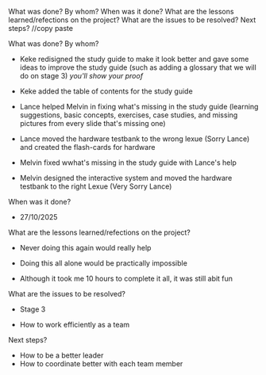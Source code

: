 What was done? By whom?
 When was it done?
 What are the lessons learned/refections on the project?
 What are the issues to be resolved?
 Next steps?
 //copy paste

 What was done? By whom?
 - Keke redisigned the study guide to make it look better and gave some ideas to improve the study guide (such as adding a glossary that we will do on stage 3)
  *you'll show your proof*

- Keke added the table of contents for the study guide

- Lance helped Melvin in fixing what's missing in the study guide (learning suggestions, basic concepts, exercises, case studies, and missing pictures from every slide that's missing one)

- Lance moved the hardware testbank to the wrong lexue (Sorry Lance) and created the flash-cards for hardware

- Melvin fixed wwhat's missing in the study guide with Lance's help

- Melvin designed the interactive system and moved the hardware testbank to the right Lexue (Very Sorry Lance)

 When was it done?
- 27/10/2025

 What are the lessons learned/refections on the project?
- Never doing this again would really help

- Doing this all alone would be practically impossible

- Although it took me 10 hours to complete it all, it was still abit fun

 What are the issues to be resolved?
- Stage 3

- How to work efficiently as a team

 Next steps?
 - How to be a better leader
 - How to coordinate better with each team member